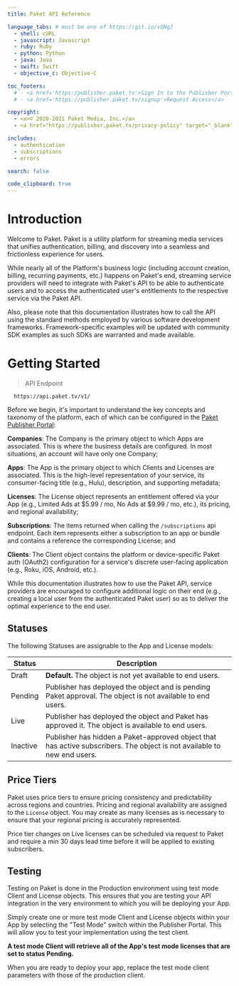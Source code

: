```yaml
---
title: Paket API Reference

language_tabs: # must be one of https://git.io/vQNgJ
  - shell: cURL
  - javascript: Javascript
  - ruby: Ruby
  - python: Python
  - java: Java
  - swift: Swift
  - objective_c: Objective-C

toc_footers:
  # - <a href='https:/publisher.paket.tv'>Sign In to the Publisher Portal</a>
  # - <a href='https://publisher.paket.tv/signup'>Request Access</a>

copyright: 
  - <a>© 2020-2021 Paket Media, Inc.</a>
  - <a href="https://publisher.paket.tv/privacy-policy" target="_blank">Privacy Policy</a> | <a href="https://publisher.paket.tv/terms-of-service" target="_blank">Terms of Service</a>

includes:
  - authentication
  - subscriptions
  - errors

search: false

code_clipboard: true
---
```


# Introduction 

Welcome to Paket. Paket is a utility platform for streaming media services that unifies authentication, billing, and discovery into a seamless and frictionless experience for users.

While nearly all of the Platform's business logic (including account creation, billing, recurring payments, etc.) happens on Paket's end, streaming service providers will need to integrate with Paket's API to be able to authenticate users and to access the authenticated user's entitlements to the respective service via the Paket API.

Also, please note that this documentation illustrates how to call the API using the standard methods employed by various software development frameworks. Framework-specific examples will be updated with community SDK examples as such SDKs are warranted and made available.

# Getting Started

> API Endpoint  

```curl
  https://api.paket.tv/v1/
```
  
Before we begin, it's important to understand the key concepts and taxonomy of the platform, each of which can be configured in the [Paket Publisher Portal](https://www.paket.tv):

**Companies**: The Company is the primary object to which Apps are associated. This is where the business details are configured. In most situations, an account will have only one Company;

**Apps**: The App is the primary object to which Clients and Licenses are associated. This is the high-level representation of your service, its consumer-facing title (e.g., Hulu), description, and supporting metadata;

**Licenses**: The License object represents an entitlement offered via your App (e.g., Limited Ads at $5.99 / mo, No Ads at $9.99 / mo, etc.), its pricing, and regional availability;

**Subscriptions**: The items returned when calling the `/subscriptions` api endpoint. Each item represents either a subscription to an app or bundle and contains a reference the corresponding License; and

**Clients**: The Client object contains the platform or device-specific Paket auth (OAuth2) configuration for a service's discrete user-facing application (e.g., Roku, iOS, Android, etc.).

While this documentation illustrates how to use the Paket API, service providers are encouraged to configure additional logic on their end (e.g., creating a local user from the authenticated Paket user) so as to deliver the optimal experience to the end user. 

## Statuses 

The following Statuses are assignable to the App and License models:

Status        | Description
------------- | -----------
Draft | **Default.** The object is not yet available to end users.  
Pending | Publisher has deployed the object and is pending Paket approval. The object is not available to end users. 
Live | Publisher has deployed the object and Paket has approved it. The object is available to end users.  
Inactive | Publisher has hidden a Paket-approved object that has active subscribers. The object is not available to new end users.

## Price Tiers

Paket uses price tiers to ensure pricing consistency and predictability across regions and countries. Pricing and regional availability are assigned to the `License` object. You may create as many licenses as is necessary to ensure that your regional pricing is accurately represented.

<aside class="notice">
  Price tier changes on Live licenses can be scheduled via request to Paket and require a min 30 days lead time before it will be applied to existing subscribers.
</aside>

## Testing

Testing on Paket is done in the Production environment using test mode Client and License objects. This ensures that you are testing your API integration in the very environment to which you will be deploying your App. 

Simply create one or more test mode Client and License objects within your App by selecting the "Test Mode" switch within the Publisher Portal. This will allow you to test your implementation using the test client.  

**A test mode Client will retrieve all of the App's test mode licenses that are set to status Pending.**

When you are ready to deploy your app, replace the test mode client parameters with those of the production client.